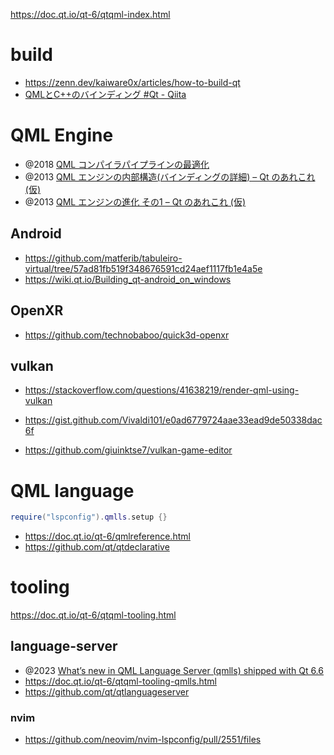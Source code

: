 https://doc.qt.io/qt-6/qtqml-index.html

# build

- https://zenn.dev/kaiware0x/articles/how-to-build-qt
- [QMLとC++のバインディング #Qt - Qiita](https://qiita.com/DAR/items/400a1725ddedcaa6ef0e)

# QML Engine

- @2018 [QML コンパイラパイプラインの最適化](https://www.qt.io/ja-jp/blog/2018/09/18/optimizing-qml-compiler-pipeline)
- @2013 [QML エンジンの内部構造(バインディングの詳細) &#8211; Qt のあれこれ (仮)](https://qt-labs.jp/2013/02/qml-engine-internals-binding-types.html)
- @2013 [QML エンジンの進化 その1 &#8211; Qt のあれこれ (仮)](https://qt-labs.jp/2013/04/evolution-of-the-qml-engine-part-1.html)

## Android

- https://github.com/matferib/tabuleiro-virtual/tree/57ad81fb519f348676591cd24aef1117fb1e4a5e
- https://wiki.qt.io/Building_qt-android_on_windows

## OpenXR

- https://github.com/technobaboo/quick3d-openxr

## vulkan

- https://stackoverflow.com/questions/41638219/render-qml-using-vulkan

- https://gist.github.com/Vivaldi101/e0ad6779724aae33ead9de50338dac6f
- https://github.com/giuinktse7/vulkan-game-editor

# QML language

```lua
require("lspconfig").qmlls.setup {}
```

- https://doc.qt.io/qt-6/qmlreference.html
- https://github.com/qt/qtdeclarative

# tooling

https://doc.qt.io/qt-6/qtqml-tooling.html

## language-server

- @2023 [What’s new in QML Language Server (qmlls) shipped with Qt 6.6](https://www.qt.io/blog/whats-new-in-qml-language-server-qmlls-shipped-with-qt-6.6)
- https://doc.qt.io/qt-6/qtqml-tooling-qmlls.html
- https://github.com/qt/qtlanguageserver

### nvim

- https://github.com/neovim/nvim-lspconfig/pull/2551/files
